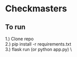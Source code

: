 # Checkmasters

## To run

1.) Clone repo \
2.) pip install -r requirements.txt \
3.) flask run (or python app.py) \